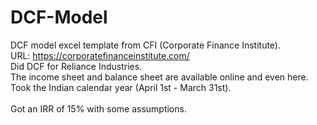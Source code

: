 # DCF-Model
DCF model excel template from CFI (Corporate Finance Institute).<br />
URL: https://corporatefinanceinstitute.com/ <br />
Did DCF for Reliance Industries.<br />
The income sheet and balance sheet are available online and even here.<br />
Took the Indian calendar year (April 1st - March 31st).
<br />
<br />
Got an IRR of 15% with some assumptions.
